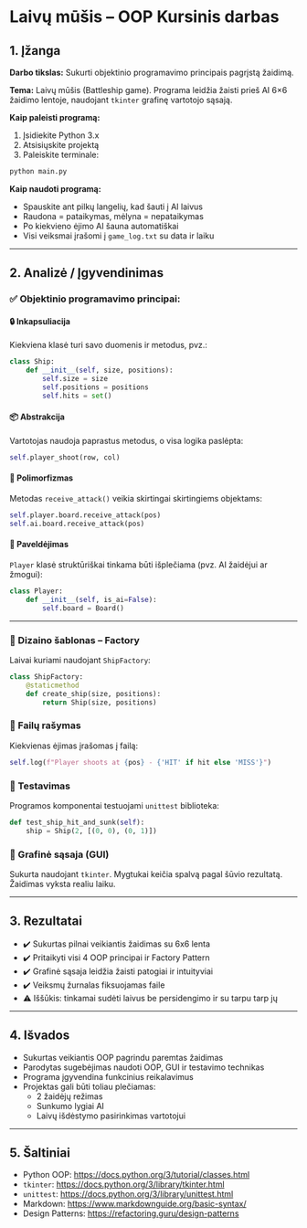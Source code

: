 # Laivų mūšis – OOP Kursinis darbas

## 1. Įžanga

**Darbo tikslas:** Sukurti objektinio programavimo principais pagrįstą žaidimą.

**Tema:** Laivų mūšis (Battleship game). Programa leidžia žaisti prieš AI 6×6 žaidimo lentoje, naudojant `tkinter` grafinę vartotojo sąsają.

**Kaip paleisti programą:**
1. Įsidiekite Python 3.x
2. Atsisiųskite projektą
3. Paleiskite terminale:
```bash
python main.py
```

**Kaip naudoti programą:**
- Spauskite ant pilkų langelių, kad šauti į AI laivus
- Raudona = pataikymas, mėlyna = nepataikymas
- Po kiekvieno ėjimo AI šauna automatiškai
- Visi veiksmai įrašomi į `game_log.txt` su data ir laiku

---

## 2. Analizė / Įgyvendinimas

### ✅ Objektinio programavimo principai:

#### 🔒 Inkapsuliacija
Kiekviena klasė turi savo duomenis ir metodus, pvz.:
```python
class Ship:
    def __init__(self, size, positions):
        self.size = size
        self.positions = positions
        self.hits = set()
```

#### 📦 Abstrakcija
Vartotojas naudoja paprastus metodus, o visa logika paslėpta:
```python
self.player_shoot(row, col)
```

#### 🔁 Polimorfizmas
Metodas `receive_attack()` veikia skirtingai skirtingiems objektams:
```python
self.player.board.receive_attack(pos)
self.ai.board.receive_attack(pos)
```

#### 🧬 Paveldėjimas
`Player` klasė struktūriškai tinkama būti išplečiama (pvz. AI žaidėjui ar žmogui):
```python
class Player:
    def __init__(self, is_ai=False):
        self.board = Board()
```

---

### 📐 Dizaino šablonas – Factory
Laivai kuriami naudojant `ShipFactory`:
```python
class ShipFactory:
    @staticmethod
    def create_ship(size, positions):
        return Ship(size, positions)
```

### 💾 Failų rašymas
Kiekvienas ėjimas įrašomas į failą:
```python
self.log(f"Player shoots at {pos} - {'HIT' if hit else 'MISS'}")
```

### 🧪 Testavimas
Programos komponentai testuojami `unittest` biblioteka:
```python
def test_ship_hit_and_sunk(self):
    ship = Ship(2, [(0, 0), (0, 1)])
```

### 🎨 Grafinė sąsaja (GUI)
Sukurta naudojant `tkinter`. Mygtukai keičia spalvą pagal šūvio rezultatą. Žaidimas vyksta realiu laiku.

---

## 3. Rezultatai

- ✔️ Sukurtas pilnai veikiantis žaidimas su 6x6 lenta
- ✔️ Pritaikyti visi 4 OOP principai ir Factory Pattern
- ✔️ Grafinė sąsaja leidžia žaisti patogiai ir intuityviai
- ✔️ Veiksmų žurnalas fiksuojamas faile
- ⚠️ Iššūkis: tinkamai sudėti laivus be persidengimo ir su tarpu tarp jų

---

## 4. Išvados

- Sukurtas veikiantis OOP pagrindu paremtas žaidimas
- Parodytas sugebėjimas naudoti OOP, GUI ir testavimo technikas
- Programa įgyvendina funkcinius reikalavimus
- Projektas gali būti toliau plečiamas:
  - 2 žaidėjų režimas
  - Sunkumo lygiai AI
  - Laivų išdėstymo pasirinkimas vartotojui

---

## 5. Šaltiniai

- Python OOP: https://docs.python.org/3/tutorial/classes.html
- `tkinter`: https://docs.python.org/3/library/tkinter.html
- `unittest`: https://docs.python.org/3/library/unittest.html
- Markdown: https://www.markdownguide.org/basic-syntax/
- Design Patterns: https://refactoring.guru/design-patterns
